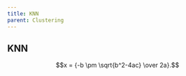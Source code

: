```yaml
---
title: KNN
parent: Clustering
---
```


## KNN
<script type="text/javascript" async
  src="https://cdnjs.cloudflare.com/ajax/libs/mathjax/2.7.1/MathJax.js">
</script>
<script>alert(1);</script>
$$x = {-b \pm \sqrt{b^2-4ac} \over 2a}.$$